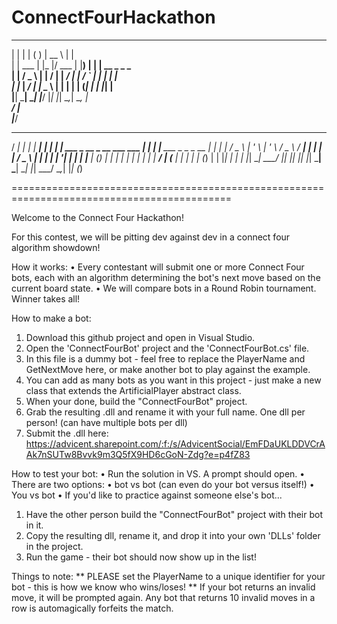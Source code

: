 # ConnectFourHackathon
  _               _     _           _____    _                                             
 | |             | |   ( )         |  __ \  | |                                            
 | |        ___  | |_  |/   ___    | |__) | | |   __ _   _   _                             
 | |       / _ \ | __|     / __|   |  ___/  | |  / _` | | | | |                            
 | |____  |  __/ | |_      \__ \   | |      | | | (_| | | |_| |                            
 |______|  \___|  \__|     |___/   |_|      |_|  \__,_|  \__, |                            
                                                          __/ |                            
                                                         |___/                             
   _____                                         _       ______                          _ 
  / ____|                                       | |     |  ____|                        | |
 | |        ___    _ __    _ __     ___    ___  | |_    | |__      ___    _   _   _ __  | |
 | |       / _ \  | '_ \  | '_ \   / _ \  / __| | __|   |  __|    / _ \  | | | | | '__| | |
 | |____  | (_) | | | | | | | | | |  __/ | (__  | |_    | |      | (_) | | |_| | | |    |_|
  \_____|  \___/  |_| |_| |_| |_|  \___|  \___|  \__|   |_|       \___/   \__,_| |_|    (_)
                                                                                           
============================================================================================

Welcome to the Connect Four Hackathon!

For this contest, we will be pitting dev against dev in a connect four algorithm showdown!

How it works:
• Every contestant will submit one or more Connect Four bots, each with an algorithm
  determining the bot's next move based on the current board state.
• We will compare bots in a Round Robin tournament. Winner takes all!

How to make a bot:
1. Download this github project and open in Visual Studio.
2. Open the 'ConnectFourBot' project and the 'ConnectFourBot.cs' file.
3. In this file is a dummy bot - feel free to replace the PlayerName and GetNextMove here,
   or make another bot to play against the example.
4. You can add as many bots as you want in this project - just make a new class that extends
   the ArtificialPlayer abstract class.
5. When your done, build the "ConnectFourBot" project.
6. Grab the resulting .dll and rename it with your full name. One dll per person!
   (can have multiple bots per dll)
7. Submit the .dll here:
https://advicent.sharepoint.com/:f:/s/AdvicentSocial/EmFDaUKLDDVCrAAk7nSUTw8Bvvk9m3Q5fX9HD6cGoN-Zdg?e=p4fZ83

How to test your bot:
• Run the solution in VS. A prompt should open.
• There are two options:
  • bot vs bot (can even do your bot versus itself!)
  • You vs bot
• If you'd like to practice against someone else's bot...
  1. Have the other person build the "ConnectFourBot" project with their bot in it.
  2. Copy the resulting dll, rename it, and drop it into your own 'DLLs' folder in the project.
  3. Run the game - their bot should now show up in the list!

Things to note:
** PLEASE set the PlayerName to a unique identifier for your bot - this is how we know who
   wins/loses!
** If your bot returns an invalid move, it will be prompted again. Any bot that returns
   10 invalid moves in a row is automagically forfeits the match.
